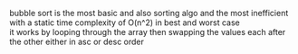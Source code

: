 bubble sort is the most basic and also sorting algo and
the most inefficient with a static time complexity of O(n^2) in best and worst case  
it works by looping through the array then swapping the values each after the other 
either in asc or desc order